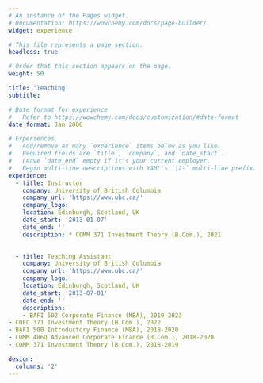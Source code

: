 ```yaml
---
# An instance of the Pages widget.
# Documentation: https://wowchemy.com/docs/page-builder/
widget: experience

# This file represents a page section.
headless: true

# Order that this section appears on the page.
weight: 50

title: 'Teaching'
subtitle:

# Date format for experience
#   Refer to https://wowchemy.com/docs/customization/#date-format
date_format: Jan 2006

# Experiences.
#   Add/remove as many `experience` items below as you like.
#   Required fields are `title`, `company`, and `date_start`.
#   Leave `date_end` empty if it's your current employer.
#   Begin multi-line descriptions with YAML's `|2-` multi-line prefix.
experience:
  - title: Instructor
    company: University of British Columbia
    company_url: 'https://www.ubc.ca/'
    company_logo:
    location: Edinburgh, Scotland, UK
    date_start: '2013-01-07'
    date_end: ''
    description: * COMM 371 Investment Theory (B.Com.), 2021

        
  - title: Teaching Assistant
    company: University of British Columbia
    company_url: 'https://www.ubc.ca/'
    company_logo: 
    location: Edinburgh, Scotland, UK
    date_start: '2013-07-01'
    date_end: ''
    description: 
    - BAFI 502 Corporate Finance (MBA), 2019-2023
- COEC 371 Investment Theory (B.Com.), 2022
- BAFI 500 Introductory Finance (MBA), 2018-2020
- COMM 486Q Advanced Corporate Finance (B.Com.), 2018-2020
- COMM 371 Investment Theory (B.Com.), 2018-2019

design:
  columns: '2'
---
```

